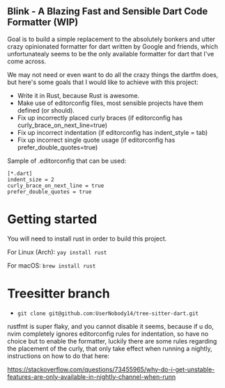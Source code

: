 ## Blink - A Blazing Fast and Sensible Dart Code Formatter (WIP)

Goal is to build a simple replacement to the absolutely bonkers and utter crazy opinionated formatter for dart written by Google and friends, which unfortunatealy seems to be the only available formatter for dart that I've come across.

We may not need or even want to do all the crazy things the dartfm does, but here's some goals that I would like to achieve with this project:

* Write it in Rust, because Rust is awesome.
* Make use of editorconfig files, most sensible projects have them defined (or should).
* Fix up incorrectly placed curly braces (if editorconfig has curly_brace_on_next_line=true)
* Fix up incorrect indentation (if editorconfig has indent_style = tab)
* Fix up incorrect single quote usage (if editorconfig has prefer_double_quotes=true)

Sample of .editorconfig that can be used:

```
[*.dart]
indent_size = 2
curly_brace_on_next_line = true
prefer_double_quotes = true
```

# Getting started

You will need to install rust in order to build this project.

For Linux (Arch): `yay install rust`

For macOS: `brew install rust`

# Treesitter branch
- `git clone git@github.com:UserNobody14/tree-sitter-dart.git`

rustfmt is super flaky, and you cannot disable it seems, because if u do, nvim completely ignores editorconfig rules for indentation,
so have no choice but to enable the formatter, luckily there are some rules regarding the placement of the curly, that only take effect
when running a nightly, instructions on how to do that here:

https://stackoverflow.com/questions/73455965/why-do-i-get-unstable-features-are-only-available-in-nightly-channel-when-runn
